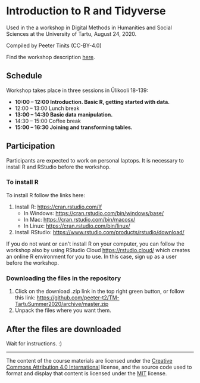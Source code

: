 # Introduction to R and Tidyverse

Used in the a workshop in Digital Methods in Humanities and Social Sciences at the University of Tartu, August 24, 2020.

Compiled by Peeter Tinits (CC-BY-4.0)

Find the workshop description [here](workshop_description.md).

## Schedule

Workshop takes place in three sessions in Ülikooli 18-139:
- **10:00 – 12:00 Introduction. Basic R, getting started with data.**
- 12:00 – 13:00 Lunch break
- **13:00 – 14:30 Basic data manipulation.**
- 14:30 – 15:00 Coffee break
- **15:00 – 16:30 Joining and transforming tables.**

## Participation

Participants are expected to work on personal laptops. It is necessary to install R and RStudio before the workshop.

### To install R

To install R follow the links here:

1) Install R: https://cran.rstudio.com/If 
   - In Windows: https://cran.rstudio.com/bin/windows/base/
   - In Mac: https://cran.rstudio.com/bin/macosx/
   - In Linux: https://cran.rstudio.com/bin/linux/
2) Install RStudio: https://www.rstudio.com/products/rstudio/download/

If you do not want or can't install R on your computer, you can follow the workshop also by using RStudio Cloud https://rstudio.cloud/ which creates an online R environment for you to use. In this case, sign up as a user before the workshop.

### Downloading the files in the repository
1) Click on the download .zip link in the top right green button, or follow this link: https://github.com/peeter-t2/TM-TartuSummer2020/archive/master.zip
2) Unpack the files where you want them.

## After the files are downloaded

Wait for instructions. :)


--------------

The content of the course materials are licensed under the [Creative Commons Attribution 4.0 International](https://creativecommons.org/licenses/by/4.0/) license, and the source code used to format and display that content is licensed under the [MIT](https://choosealicense.com/licenses/mit/) license.
